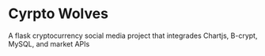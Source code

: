# Cyrpto Wolves
A flask cryptocurrency social media project that integrades Chartjs, B-crypt, MySQL, and market APIs
